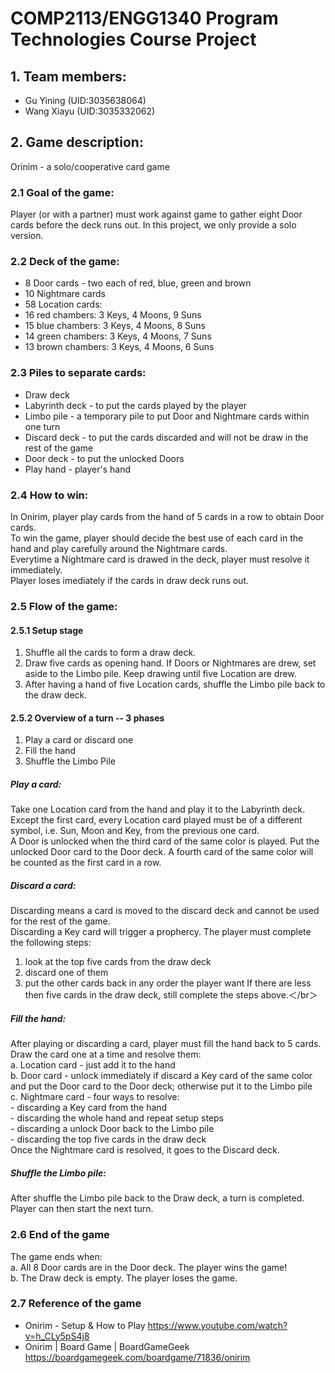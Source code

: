 # COMP2113/ENGG1340 Program Technologies Course Project

## 1. Team members:
- Gu Yining (UID:3035638064)
- Wang Xiayu (UID:3035332062)

## 2. Game description:
Orinim - a solo/cooperative card game

### 2.1 Goal of the game:
Player (or with a partner) must work against game to gather eight Door cards before the deck runs out. In this project, we only provide a solo version. 

### 2.2 Deck of the game:
- 8 Door cards - two each of red, blue, green and brown
- 10 Nightmare cards
- 58 Location cards:
- 16 red chambers: 3 Keys, 4 Moons, 9 Suns
- 15 blue chambers: 3 Keys, 4 Moons, 8 Suns
- 14 green chambers: 3 Keys, 4 Moons, 7 Suns
- 13 brown chambers: 3 Keys, 4 Moons, 6 Suns

### 2.3 Piles to separate cards:
- Draw deck
- Labyrinth deck	- to put the cards played by the player
- Limbo pile 		- a temporary pile to put Door and Nightmare cards within one turn
- Discard deck 		- to put the cards discarded and will not be draw in the rest of the game
- Door deck		- to put the unlocked Doors
- Play hand		- player's hand

### 2.4 How to win:
In Onirim, player play cards from the hand of 5 cards in a row to obtain Door cards.</br>
To win the game, player should decide the best use of each card in the hand and play carefully around the Nightmare cards.</br>
Everytime a Nightmare card is drawed in the deck, player must resolve it immediately. </br>
Player loses imediately if the cards in draw deck runs out.</br>

### 2.5 Flow of the game:
#### 2.5.1 Setup stage
1. Shuffle all the cards to form a draw deck.
2. Draw five cards as opening hand. If Doors or Nightmares are drew, set aside to the Limbo pile. Keep drawing until five Location are drew.
3. After having a hand of five Location cards, shuffle the Limbo pile back to the draw deck.

#### 2.5.2 Overview of a turn -- 3 phases
1. Play a card or discard one
2. Fill the hand
3. Shuffle the Limbo Pile

##### **Play a card:**
Take one Location card from the hand and play it to the Labyrinth deck.</br>
Except the first card, every Location card played must be of a different symbol, i.e. Sun, Moon and Key, from the previous one card.</br>
A Door is unlocked when the third card of the same color is played. Put the unlocked Door card to the Door deck. A fourth card of the same color will be counted as the first card in a row. </br>

##### **Discard a card:** 
Discarding means a card is moved to the discard deck and cannot be used for the rest of the game.</br>
Discarding a Key card will trigger a prophercy. The player must complete the following steps:</br>
1. look at the top five cards from the draw deck
2. discard one of them 
3. put the other cards back in any order the player want
If there are less then five cards in the draw deck, still complete the steps above.＜/br＞

##### **Fill the hand:**
After playing or discarding a card, player must fill the hand back to 5 cards.</br>
Draw the card one at a time and resolve them:</br>
a. Location card - just add it to the hand</br>
b. Door card - unlock immediately if discard a Key card of the same color and put the Door card to the Door deck; otherwise put it to the Limbo pile </br>
c. Nightmare card - four ways to resolve:</br>
    - discarding a Key card from the hand</br>
    - discarding the whole hand and repeat setup steps</br>
    - discarding a unlock Door back to the Limbo pile</br>
    - discarding the top five cards in the draw deck</br>
Once the Nightmare card is resolved, it goes to the Discard deck.</br>

##### **Shuffle the Limbo pile:**
After shuffle the Limbo pile back to the Draw deck, a turn is completed. Player can then start the next turn.
	
### 2.6 End of the game
The game ends when:</br>
a. All 8 Door cards are in the Door deck. The player wins the game!</br>
b. The Draw deck is empty. The player loses the game.</br>

### 2.7 Reference of the game
- Onirim - Setup & How to Play https://www.youtube.com/watch?v=h_CLy5pS4j8
- Onirim | Board Game | BoardGameGeek https://boardgamegeek.com/boardgame/71836/onirim
    
